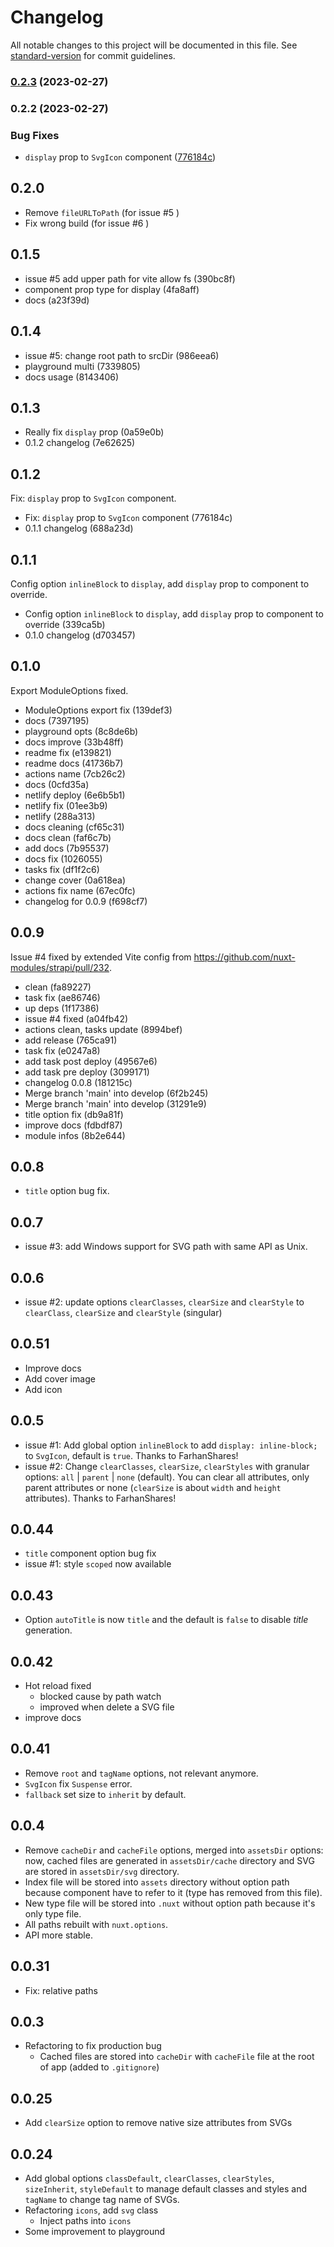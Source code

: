 # Changelog

All notable changes to this project will be documented in this file. See [standard-version](https://github.com/conventional-changelog/standard-version) for commit guidelines.

### [0.2.3](https://github.com/kiwilan/nuxt-svg-transformer/compare/v0.2.2...v0.2.3) (2023-02-27)

### 0.2.2 (2023-02-27)


### Bug Fixes

* `display` prop to `SvgIcon` component ([776184c](https://github.com/kiwilan/nuxt-svg-transformer/commit/776184c9c23da7d6a8314341104060eab0a21aa1))

## 0.2.0

- Remove `fileURLToPath` (for issue #5 )
- Fix wrong build (for issue #6 )

## 0.1.5

- issue #5 add upper path for vite allow fs (390bc8f)
- component prop type for display (4fa8aff)
- docs (a23f39d)

## 0.1.4

- issue #5: change root path to srcDir (986eea6)
- playground multi (7339805)
- docs usage (8143406)

## 0.1.3

- Really fix `display` prop (0a59e0b)
- 0.1.2 changelog (7e62625)

## 0.1.2

Fix: `display` prop to `SvgIcon` component.

- Fix: `display` prop to `SvgIcon` component (776184c)
- 0.1.1 changelog (688a23d)

## 0.1.1

Config option `inlineBlock` to `display`, add `display` prop to component to override.

- Config option `inlineBlock` to `display`, add `display` prop to component to override (339ca5b)
- 0.1.0 changelog (d703457)

## 0.1.0

Export ModuleOptions fixed.

- ModuleOptions export fix (139def3)
- docs (7397195)
- playground opts (8c8de6b)
- docs improve (33b48ff)
- readme fix (e139821)
- readme docs (41736b7)
- actions name (7cb26c2)
- docs (0cfd35a)
- netlify deploy (6e6b5b1)
- netlify fix (01ee3b9)
- netlify (288a313)
- docs cleaning (cf65c31)
- docs clean (faf6c7b)
- add docs (7b95537)
- docs fix (1026055)
- tasks fix (df1f2c6)
- change cover (0a618ea)
- actions fix name (67ec0fc)
- changelog for 0.0.9 (f698cf7)

## 0.0.9

Issue #4 fixed by extended Vite config from <https://github.com/nuxt-modules/strapi/pull/232>.

- clean (fa89227)
- task fix (ae86746)
- up deps (1f17386)
- issue #4 fixed (a04fb42)
- actions clean, tasks update (8994bef)
- add release (765ca91)
- task fix (e0247a8)
- add task post deploy (49567e6)
- add task pre deploy (3099171)
- changelog 0.0.8 (181215c)
- Merge branch 'main' into develop (6f2b245)
- Merge branch 'main' into develop (31291e9)
- title option fix (db9a81f)
- improve docs (fdbdf87)
- module infos (8b2e644)

## 0.0.8

- `title` option bug fix.

## 0.0.7

- issue #3: add Windows support for SVG path with same API as Unix.

## 0.0.6

- issue #2: update options `clearClasses`, `clearSize` and `clearStyle` to `clearClass`, `clearSize` and `clearStyle` (singular)

## 0.0.51

- Improve docs
- Add cover image
- Add icon

## 0.0.5

- issue #1: Add global option `inlineBlock` to add `display: inline-block;` to `SvgIcon`, default is `true`. Thanks to FarhanShares!
- issue #2: Change `clearClasses`, `clearSize`, `clearStyles` with granular options: `all` | `parent` | `none` (default). You can clear all attributes, only parent attributes or none (`clearSize` is about `width` and `height` attributes). Thanks to FarhanShares!

## 0.0.44

- `title` component option bug fix
- issue #1: style `scoped` now available

## 0.0.43

- Option `autoTitle` is now `title` and the default is `false` to disable _title_ generation.

## 0.0.42

- Hot reload fixed
  - blocked cause by path watch
  - improved when delete a SVG file
- improve docs

## 0.0.41

- Remove `root` and `tagName` options, not relevant anymore.
- `SvgIcon` fix `Suspense` error.
- `fallback` set size to `inherit` by default.

## 0.0.4

- Remove `cacheDir` and `cacheFile` options, merged into `assetsDir` options: now, cached files are generated in `assetsDir/cache` directory and SVG are stored in `assetsDir/svg` directory.
- Index file will be stored into `assets` directory without option path because component have to refer to it (type has removed from this file).
- New type file will be stored into `.nuxt` without option path because it's only type file.
- All paths rebuilt with `nuxt.options`.
- API more stable.

## 0.0.31

- Fix: relative paths

## 0.0.3

- Refactoring to fix production bug
  - Cached files are stored into `cacheDir` with `cacheFile` file at the root of app (added to `.gitignore`)

## 0.0.25

- Add `clearSize` option to remove native size attributes from SVGs

## 0.0.24

- Add global options `classDefault`, `clearClasses`, `clearStyles`, `sizeInherit`, `styleDefault` to manage default classes and styles and `tagName` to change tag name of SVGs.
- Refactoring `icons`, add `svg` class
  - Inject paths into `icons`
- Some improvement to playground
